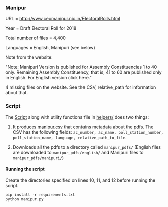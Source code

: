 ### Manipur

URL = http://www.ceomanipur.nic.in/ElectoralRolls.html

Year = Draft Electoral Roll for 2018

Total number of files = 4,400

Languages = English, Manipuri (see below)

Note from the website: 

  "Note: Manipuri Version is published for Assembly Constituencies 1 to 40 only. Remaining Assembly Constituency, that is, 41 to 60 are published only in English. For English version click here."

4 missing files on the website. See the CSV, relative_path for information about that. 

### Script

The [Script](manipur.py) along with utility functions file in [helpers/](helpers/) does two things:

1. It produces [manipur.csv](manipur.csv) that contains metadata about the pdfs. The CSV has the following fields: `ac_number, ac_name, poll_station_number, poll_station_name, language, relative_path_to_file`. 

2. Downloads all the pdfs to a directory called `manipur_pdfs/` (English files are downloaded to `manipur_pdfs/english/` and Manipuri files to `manipur_pdfs/manipuri/`)

#### Running the script

Create the directories specified on lines 10, 11, and 12 before running the script.

```
pip install -r requirements.txt
python manipur.py
```
